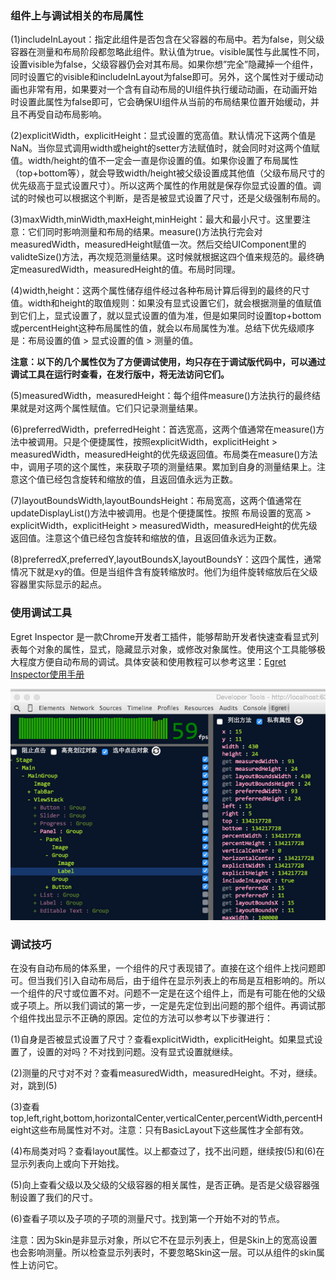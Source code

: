 ### 组件上与调试相关的布局属性

(1)includeInLayout：指定此组件是否包含在父容器的布局中。若为false，则父级容器在测量和布局阶段都忽略此组件。默认值为true。visible属性与此属性不同，设置visible为false，父级容器仍会对其布局。如果你想”完全”隐藏掉一个组件，同时设置它的visible和includeInLayout为false即可。另外，这个属性对于缓动动画也非常有用，如果要对一个含有自动布局的UI组件执行缓动动画，在动画开始时设置此属性为false即可，它会确保UI组件从当前的布局结果位置开始缓动，并且不再受自动布局影响。

(2)explicitWidth，explicitHeight：显式设置的宽高值。默认情况下这两个值是NaN。当你显式调用width或height的setter方法赋值时，就会同时对这两个值赋值。width/height的值不一定会一直是你设置的值。如果你设置了布局属性（top+bottom等），就会导致width/height被父级设置成其他值（父级布局尺寸的优先级高于显式设置尺寸）。所以这两个属性的作用就是保存你显式设置的值。调试的时候也可以根据这个判断，是否是被显式设置了尺寸，还是父级强制布局的。

(3)maxWidth,minWidth,maxHeight,minHeight：最大和最小尺寸。这里要注意：它们同时影响测量和布局的结果。measure()方法执行完会对measuredWidth，measuredHeight赋值一次。然后交给UIComponent里的validteSize()方法，再次规范测量结果。这时候就根据这四个值来规范的。最终确定measuredWidth，measuredHeight的值。布局时同理。

(4)width,height：这两个属性储存组件经过各种布局计算后得到的最终的尺寸值。width和height的取值规则：如果没有显式设置它们，就会根据测量的值赋值到它们上，显式设置了，就以显式设置的值为准，但是如果同时设置top+bottom或percentHeight这种布局属性的值，就会以布局属性为准。总结下优先级顺序是：布局设置的值 &gt; 显式设置的值 &gt; 测量的值。

**注意：以下的几个属性仅为了方便调试使用，均只存在于调试版代码中，可以通过调试工具在运行时查看，在发行版中，将无法访问它们。**

(5)measuredWidth，measuredHeight：每个组件measure()方法执行的最终结果就是对这两个属性赋值。它们只记录测量结果。 

(6)preferredWidth，preferredHeight：首选宽高，这两个值通常在measure()方法中被调用。只是个便捷属性，按照explicitWidth，explicitHeight &gt; measuredWidth，measuredHeight的优先级返回值。布局类在measure()方法中，调用子项的这个属性，来获取子项的测量结果。累加到自身的测量结果上。注意这个值已经包含旋转和缩放的值，且返回值永远为正数。

(7)layoutBoundsWidth,layoutBoundsHeight：布局宽高，这两个值通常在updateDisplayList()方法中被调用。也是个便捷属性。按照 布局设置的宽高 &gt; explicitWidth，explicitHeight &gt; measuredWidth，measuredHeight的优先级返回值。注意这个值已经包含旋转和缩放的值，且返回值永远为正数。

(8)preferredX,preferredY,layoutBoundsX,layoutBoundsY：这四个属性，通常情况下就是xy的值。但是当组件含有旋转缩放时。他们为组件旋转缩放后在父级容器里实际显示的起点。


### 使用调试工具

Egret Inspector 是一款Chrome开发者工插件，能够帮助开发者快速查看显式列表每个对象的属性，显式，隐藏显示对象，或修改对象属性。使用这个工具能够极大程度方便自动布局的调试。具体安装和使用教程可以参考这里：[Egret Inspector使用手册](http://bbs.egret.com/forum.php?mod=viewthread&amp;tid=2184)

![](55cdd7a6db3f7.png) 

### 调试技巧

在没有自动布局的体系里，一个组件的尺寸表现错了。直接在这个组件上找问题即可。但当我们引入自动布局后，由于组件在显示列表上的布局是互相影响的。所以一个组件的尺寸或位置不对。问题不一定是在这个组件上，而是有可能在他的父级或子项上。所以我们调试的第一步，一定是先定位到出问题的那个组件。再调试那个组件找出显示不正确的原因。定位的方法可以参考以下步骤进行：

(1)自身是否被显式设置了尺寸？查看explicitWidth，explicitHeight。如果显式设置了，设置的对吗？不对找到问题。没有显式设置就继续。

(2)测量的尺寸对不对？查看measuredWidth，measuredHeight。不对，继续。对，跳到(5)

(3)查看top,left,right,bottom,horizontalCenter,verticalCenter,percentWidth,percentHeight这些布局属性对不对。注意：只有BasicLayout下这些属性才全部有效。

(4)布局类对吗？查看layout属性。以上都查过了，找不出问题，继续按(5)和(6)在显示列表向上或向下开始找。

(5)向上查看父级以及父级的父级容器的相关属性，是否正确。是否是父级容器强制设置了我们的尺寸。

(6)查看子项以及子项的子项的测量尺寸。找到第一个开始不对的节点。

注意：因为Skin是非显示对象，所以它不在显示列表上，但是Skin上的宽高设置也会影响测量。所以检查显示列表时，不要忽略Skin这一层。可以从组件的skin属性上访问它。



